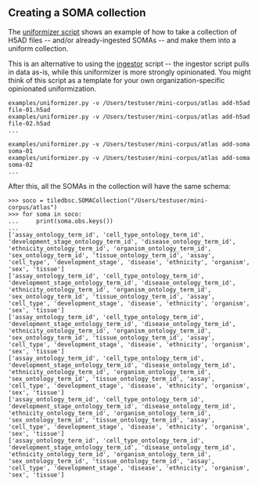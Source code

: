 ## Creating a SOMA collection

The [uniformizer script](../examples/uniformizer.py) shows an example of how to take a collection
of H5AD files -- and/or already-ingested SOMAs -- and make them into a uniform collection.

This is an alternative to using the [ingestor](../tools/ingestor) script -- the ingestor script
pulls in data as-is, while this uniformizer is more strongly opinionated. You might think of this
script as a template for your own organization-specific opinionated uniformization.

```
examples/uniformizer.py -v /Users/testuser/mini-corpus/atlas add-h5ad file-01.h5ad
examples/uniformizer.py -v /Users/testuser/mini-corpus/atlas add-h5ad file-02.h5ad
...
```

```
examples/uniformizer.py -v /Users/testuser/mini-corpus/atlas add-soma soma-01
examples/uniformizer.py -v /Users/testuser/mini-corpus/atlas add-soma soma-02
...
```

After this, all the SOMAs in the collection will have the same schema:

```
>>> soco = tiledbsc.SOMACollection("/Users/testuser/mini-corpus/atlas")
>>> for soma in soco:
...     print(soma.obs.keys())
...
['assay_ontology_term_id', 'cell_type_ontology_term_id', 'development_stage_ontology_term_id', 'disease_ontology_term_id', 'ethnicity_ontology_term_id', 'organism_ontology_term_id', 'sex_ontology_term_id', 'tissue_ontology_term_id', 'assay', 'cell_type', 'development_stage', 'disease', 'ethnicity', 'organism', 'sex', 'tissue']
['assay_ontology_term_id', 'cell_type_ontology_term_id', 'development_stage_ontology_term_id', 'disease_ontology_term_id', 'ethnicity_ontology_term_id', 'organism_ontology_term_id', 'sex_ontology_term_id', 'tissue_ontology_term_id', 'assay', 'cell_type', 'development_stage', 'disease', 'ethnicity', 'organism', 'sex', 'tissue']
['assay_ontology_term_id', 'cell_type_ontology_term_id', 'development_stage_ontology_term_id', 'disease_ontology_term_id', 'ethnicity_ontology_term_id', 'organism_ontology_term_id', 'sex_ontology_term_id', 'tissue_ontology_term_id', 'assay', 'cell_type', 'development_stage', 'disease', 'ethnicity', 'organism', 'sex', 'tissue']
['assay_ontology_term_id', 'cell_type_ontology_term_id', 'development_stage_ontology_term_id', 'disease_ontology_term_id', 'ethnicity_ontology_term_id', 'organism_ontology_term_id', 'sex_ontology_term_id', 'tissue_ontology_term_id', 'assay', 'cell_type', 'development_stage', 'disease', 'ethnicity', 'organism', 'sex', 'tissue']
['assay_ontology_term_id', 'cell_type_ontology_term_id', 'development_stage_ontology_term_id', 'disease_ontology_term_id', 'ethnicity_ontology_term_id', 'organism_ontology_term_id', 'sex_ontology_term_id', 'tissue_ontology_term_id', 'assay', 'cell_type', 'development_stage', 'disease', 'ethnicity', 'organism', 'sex', 'tissue']
['assay_ontology_term_id', 'cell_type_ontology_term_id', 'development_stage_ontology_term_id', 'disease_ontology_term_id', 'ethnicity_ontology_term_id', 'organism_ontology_term_id', 'sex_ontology_term_id', 'tissue_ontology_term_id', 'assay', 'cell_type', 'development_stage', 'disease', 'ethnicity', 'organism', 'sex', 'tissue']
```
